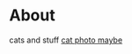 <body>
		
<div class="container">
<div class="blurb">
<h1>About</h1>
<p> </em> cats and stuff </em> <a href="/about">cat photo maybe</a></p>
